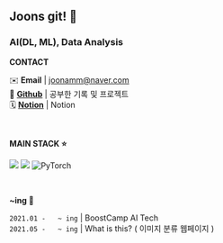 ## Joons git! 💭

### AI(DL, ML), Data Analysis

**CONTACT** <p>
✉️ **Email** | joonamm@naver.com </br>
🦊 [**Github**](https://github.com/joons1230) | 공부한 기록 및 프로젝트 </br>
🗓 [**Notion**](https://www.notion.so/00388744cbae4e059563ccb679d8ec7f) | Notion </br>
</p>

</br>

<!-- h2><b> Tech Stack </b></h2-->

**MAIN STACK ⭐**
<p>
<img src="https://img.shields.io/badge/Python-3766AB?style=flat-square&logo=Python&logoColor=white"/></a> 
<img src="https://img.shields.io/badge/MySQL-4479A1?style=flat-square&logo=MySQL&logoColor=white"/></a>
<img alt="PyTorch" src="https://img.shields.io/badge/PyTorch-%23EE4C2C.svg?style=flat-square&logo=PyTorch&logoColor=white" />
</p>
</br>

**~ing 📝**

`2021.01 -   ~ ing`  | BoostCamp AI Tech  
`2021.05 -   ~ ing`  | What is this?  ( 이미지 분류 웹페이지 ) </br>
